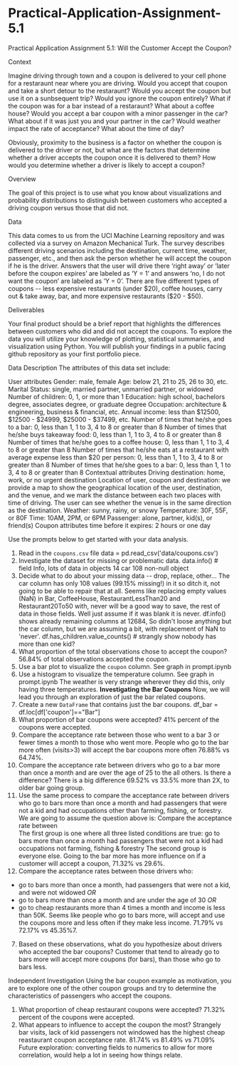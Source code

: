 # Practical-Application-Assignment-5.1
Practical Application Assignment 5.1: Will the Customer Accept the Coupon?

Context

Imagine driving through town and a coupon is delivered to your cell phone for a restaraunt near where you are driving. Would you accept that coupon and take a short detour to the restaraunt? Would you accept the coupon but use it on a sunbsequent trip? Would you ignore the coupon entirely? What if the coupon was for a bar instead of a restaraunt? What about a coffee house? Would you accept a bar coupon with a minor passenger in the car? What about if it was just you and your partner in the car? Would weather impact the rate of acceptance? What about the time of day?

Obviously, proximity to the business is a factor on whether the coupon is delivered to the driver or not, but what are the factors that determine whether a driver accepts the coupon once it is delivered to them? How would you determine whether a driver is likely to accept a coupon?

Overview

The goal of this project is to use what you know about visualizations and probability distributions to distinguish between customers who accepted a driving coupon versus those that did not.

Data

This data comes to us from the UCI Machine Learning repository and was collected via a survey on Amazon Mechanical Turk. The survey describes different driving scenarios including the destination, current time, weather, passenger, etc., and then ask the person whether he will accept the coupon if he is the driver. Answers that the user will drive there ‘right away’ or ‘later before the coupon expires’ are labeled as ‘Y = 1’ and answers ‘no, I do not want the coupon’ are labeled as ‘Y = 0’. There are five different types of coupons -- less expensive restaurants (under $20), coffee houses, carry out & take away, bar, and more expensive restaurants ($20 - $50).

Deliverables

Your final product should be a brief report that highlights the differences between customers who did and did not accept the coupons. To explore the data you will utilize your knowledge of plotting, statistical summaries, and visualization using Python. You will publish your findings in a public facing github repository as your first portfolio piece.

Data Description
The attributes of this data set include:

User attributes
Gender: male, female
Age: below 21, 21 to 25, 26 to 30, etc.
Marital Status: single, married partner, unmarried partner, or widowed
Number of children: 0, 1, or more than 1
Education: high school, bachelors degree, associates degree, or graduate degree
Occupation: architecture & engineering, business & financial, etc.
Annual income: less than $12500, $12500 - $24999, $25000 - $37499, etc.
Number of times that he/she goes to a bar: 0, less than 1, 1 to 3, 4 to 8 or greater than 8
Number of times that he/she buys takeaway food: 0, less than 1, 1 to 3, 4 to 8 or greater than 8
Number of times that he/she goes to a coffee house: 0, less than 1, 1 to 3, 4 to 8 or greater than 8
Number of times that he/she eats at a restaurant with average expense less than $20 per person: 0, less than 1, 1 to 3, 4 to 8 or greater than 8
Number of times that he/she goes to a bar: 0, less than 1, 1 to 3, 4 to 8 or greater than 8
Contextual attributes
Driving destination: home, work, or no urgent destination
Location of user, coupon and destination: we provide a map to show the geographical location of the user, destination, and the venue, and we mark the distance between each two places with time of driving. The user can see whether the venue is in the same direction as the destination.
Weather: sunny, rainy, or snowy
Temperature: 30F, 55F, or 80F
Time: 10AM, 2PM, or 6PM
Passenger: alone, partner, kid(s), or friend(s)
Coupon attributes
time before it expires: 2 hours or one day


Use the prompts below to get started with your data analysis.
1. Read in the `coupons.csv` file
data = pd.read_csv('data/coupons.csv')
2. Investigate the dataset for missing or problematic data.
data.info() # field Info, lots of data in objects
14  car                   	108 non-null    object
3. Decide what to do about your missing data -- drop, replace, other...
The car column has only 108 values (99.15% missing!) in it so ditch it, not going to be able to repair that at all. 
Seems like replacing empty values (NaN) in Bar, CoffeeHouse, RestaurantLessThan20 and Restaurant20To50 with, never will be a good way to save, the rest of data in those fields. Well just assume if it was blank it is never.
df.info() shows already remaining columns at 12684, So didn't loose anything but the car column, but we are assuming a bit, with replacement of NaN to 'never'.
df.has_children.value_counts() # strangly show nobody has more than one kid?   
4. What proportion of the total observations chose to accept the coupon?
56.84% of total observations accepted the coupon.
5. Use a bar plot to visualize the `coupon` column.
See graph in prompt.ipynb
6. Use a histogram to visualize the temperature column.
See graph in prompt.ipynb
The weather is very strange wherever they did this, only having three temperatures.
**Investigating the Bar Coupons**
Now, we will lead you through an exploration of just the bar related coupons.  
1. Create a new `DataFrame` that contains just the bar coupons.
df_bar = df.loc[df['coupon']=="Bar"]
2. What proportion of bar coupons were accepted?
41% percent of the coupons were accepted.
3. Compare the acceptance rate between those who went to a bar 3 or fewer times a month to those who went more.
People who go to the bar more often (visits>3) will accept the bar coupons more often 76.88% vs 64.74%.
4. Compare the acceptance rate between drivers who go to a bar more than once a month and are over the age of 25 to the all others.  Is there a difference?
There is a big difference 69.52% vs 33.5% more than 2X, to older bar going group. 
5. Use the same process to compare the acceptance rate between drivers who go to bars more than once a month and had passengers that were not a kid and had occupations other than farming, fishing, or forestry. 
We are going to assume the question above is: Compare the acceptance rate between  
The first group is one where all three listed conditions are true:
go to bars more than once a month
had passengers that were not a kid
had occupations not farming, fishing & forestry
The second group is everyone else.
Going to the bar more has more influence on if a customer will accept a coupon, 71.32% vs 29.6%.
6. Compare the acceptance rates between those drivers who:
- go to bars more than once a month, had passengers that were not a kid, and were not widowed *OR*
- go to bars more than once a month and are under the age of 30 *OR*
- go to cheap restaurants more than 4 times a month and income is less than 50K. 
Seems like people who go to bars more, will accept and use the coupons more and less often if they make less income. 71.79% vs 72.17% vs 45.35%7. 
7. Based on these observations, what do you hypothesize about drivers who accepted the bar coupons?
Customer that tend to already go to bars more will accept more coupons (for bars), than those who go to bars less.

Independent Investigation
Using the bar coupon example as motivation, you are to explore one of the other coupon groups and try to determine the characteristics of passengers who accept the coupons.
1. What proportion of cheap restaurant coupons were accepted?
71.32% percent of the coupons were accepted.
2. What appears to influence to accept the coupon the most?
Strangely bar visits, lack of kid passengers not windowed has the highest cheap reastaurant coupon acceptance rate. 81.74% vs 81.49% vs 71.09%
Future exploration: converting fields to numerics to allow for more correlation, would help a lot in seeing how things relate.
